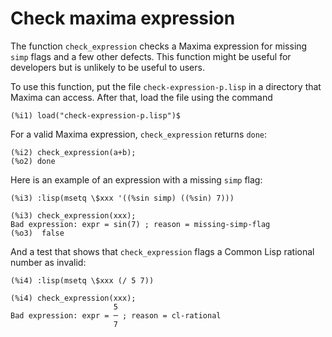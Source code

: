 # Check maxima expression

 The function `check_expression` checks a Maxima expression for missing `simp` flags and a few other defects. This function might be useful for developers but is unlikely to be useful to users.

 To use this function, put the file `check-expression-p.lisp` in a directory that Maxima can access. After that, load the file using the command

 ```
(%i1) load("check-expression-p.lisp")$
```

For a valid Maxima expression, `check_expression` returns `done`:

```
(%i2) check_expression(a+b);
(%o2) done
```

Here is an example of an expression with a missing `simp` flag:

```
(%i3) :lisp(msetq \$xxx '((%sin simp) ((%sin) 7)))

(%i3) check_expression(xxx);
Bad expression: expr = sin(7) ; reason = missing-simp-flag
(%o3)  false
```

And a test that shows that `check_expression` flags a Common Lisp rational number as invalid:

```
(%i4) :lisp(msetq \$xxx (/ 5 7))

(%i4) check_expression(xxx);
                       5
Bad expression: expr = ─ ; reason = cl-rational
                       7

```
